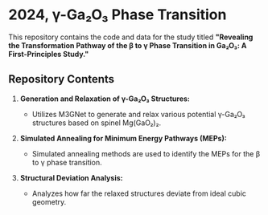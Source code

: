 # 2024, γ-Ga₂O₃ Phase Transition

This repository contains the code and data for the study titled **"Revealing the Transformation Pathway of the β to γ Phase Transition in Ga₂O₃: A First-Principles Study."**

## Repository Contents

1. **Generation and Relaxation of γ-Ga₂O₃ Structures:**
   - Utilizes M3GNet to generate and relax various potential γ-Ga₂O₃ structures based on spinel Mg(GaO₂)₂.

2. **Simulated Annealing for Minimum Energy Pathways (MEPs):**
   - Simulated annealing methods are used to identify the MEPs for the β to γ phase transition.

3. **Structural Deviation Analysis:**
   - Analyzes how far the relaxed structures deviate from ideal cubic geometry.
